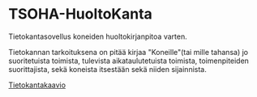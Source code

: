 # TSOHA-HuoltoKanta
Tietokantasovellus koneiden huoltokirjanpitoa varten.


Tietokannan tarkoituksena on pitää kirjaa "Koneille"(tai mille tahansa) jo suoritetuista toimista, tulevista aikataulutetuista toimista, toimenpiteiden suorittajista, sekä koneista itsestään sekä niiden sijainnista.

[Tietokantakaavio](../master/documentation/Kaaviot/TSOHA-HuoltoKanta-TietokantaKaavio-smaller.png)
